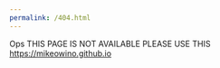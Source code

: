 ```yaml
---
permalink: /404.html
---
```

Ops THIS PAGE IS NOT AVAILABLE 
PLEASE USE THIS https://mikeowino.github.io
